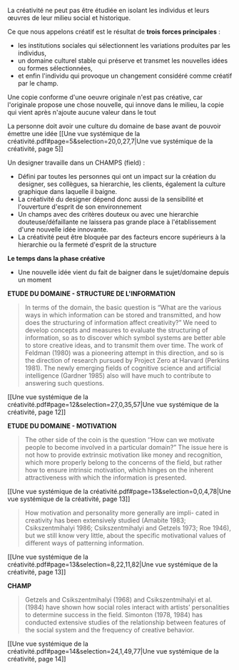 La créativité ne peut pas être étudiée en isolant les individus et leurs œuvres de leur milieu social et historique. 

Ce que nous appelons créatif est le résultat de **trois forces principales** : 
- les institutions sociales qui sélectionnent les variations produites par les individus, 
- un domaine culturel stable qui préserve et transmet les nouvelles idées ou formes sélectionnées, 
- et enfin l'individu qui provoque un changement considéré comme créatif par le champ.

Une copie conforme d'une oeuvre originale n'est pas créative, car l'originale propose une chose nouvelle, qui innove dans le milieu, la copie qui vient après n'ajoute aucune valeur dans le tout

La personne doit avoir une culture du domaine de base avant de pouvoir émettre une idée 
[[Une vue systémique de la créativité.pdf#page=5&selection=20,0,27,7|Une vue systémique de la créativité, page 5]]

Un designer travaille dans un CHAMPS (field) : 
- Défini par toutes les personnes qui ont un impact sur la création du designer, ses collègues, sa hierarchie, les clients, également la culture graphique dans laquelle il baigne. 
- La créativité du designer dépend donc aussi de la sensibilité et l'ouverture d'esprit de son environnement 
- Un champs avec des critères douteux ou avec une hierarchie douteuse/défaillante ne laissera pas grande place à l'établissement d'une nouvelle idée innovante.
- La créativité peut être bloquée par des facteurs encore supérieurs à la hierarchie ou la fermeté d'esprit de la structure


**Le temps dans la phase créative**
- Une nouvelle idée vient du fait de baigner dans le sujet/domaine depuis un moment 


**ETUDE DU DOMAINE - STRUCTURE DE L'INFORMATION**

> In terms of the domain, the basic question is “What are the various ways in which information can be stored and transmitted, and how does the structuring of information affect creativity?” We need to develop concepts and measures to evaluate the structuring of information, so as to discover which symbol systems are better able to store creative ideas, and to transmit them over time. The work of Feldman (1980) was a pioneering attempt in this direction, and so is the direction of research pursued by Project Zero at Harvard (Perkins 1981). The newly emerging fields of cognitive science and artificial intelligence (Gardner 1985) also will have much to contribute to answering such questions.

[[Une vue systémique de la créativité.pdf#page=12&selection=27,0,35,57|Une vue systémique de la créativité, page 12]]


**ETUDE DU DOMAINE - MOTIVATION**
> The other side of the coin is the question ‘‘How can we motivate people to become involved in a particular domain?” The issue here is not how to provide extrinsic motivation like money and recognition, which more properly belong to the concerns of the field, but rather how to ensure intrinsic motivation, which hinges on the inherent attractiveness with which the information is presented.

[[Une vue systémique de la créativité.pdf#page=13&selection=0,0,4,78|Une vue systémique de la créativité, page 13]]

> How motivation and personality more generally are impli- cated in creativity has been extensively studied (Amabite 1983; Csikszentmihalyi 1986; Csikszentmihalyi and Getzels 1973; Roe 1946), but we still know very little, about the specific motivational values of different ways of patterning information.

[[Une vue systémique de la créativité.pdf#page=13&selection=8,22,11,82|Une vue systémique de la créativité, page 13]]


**CHAMP**

> Getzels and Csikszentmihalyi (1968) and Csikszentmihalyi et al. (1984) have shown how social roles interact with artists’ personalities to determine success in the field. Simonton (1978, 1984) has conducted extensive studies of the relationship between features of the social system and the frequency of creative behavior.

[[Une vue systémique de la créativité.pdf#page=14&selection=24,1,49,77|Une vue systémique de la créativité, page 14]]
